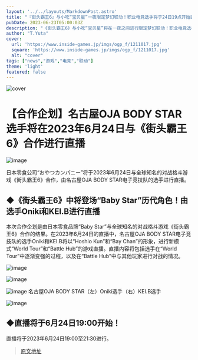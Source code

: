 ```yaml
---
layout: '../../layouts/MarkdownPost.astro'
title: "『街头霸王6』与小吃“宝贝星”一夜限定梦幻联动！职业电竞选手将于24日19点开始直播"
pubDate: 2023-06-23T05:00:03Z
description: "《街头霸王6》与小吃“宝贝星”将在一夜之间进行限定梦幻联动！职业电竞选手将于24日19点开始直播。"
author: "T.Yuta"
cover:
  url: 'https://www.inside-games.jp/imgs/ogp_f/1211017.jpg'
  square: 'https://www.inside-games.jp/imgs/ogp_f/1211017.jpg'
  alt: "cover"
tags: ["news","游戏","电竞","联动"]
theme: 'light'
featured: false
---
```

![cover](https://www.inside-games.jp/imgs/ogp_f/1211017.jpg)

# 【合作企划】名古屋OJA BODY STAR选手将在2023年6月24日与《街头霸王6》合作进行直播

![image](https://www.inside-games.jp/imgs/zoom/1211017.jpg)

日本零食公司“おやつカンパニー”将于2023年6月24日与全球知名的对战格斗游戏《街头霸王6》合作，由名古屋OJA BODY STAR电子竞技队的选手进行直播。

## ◆《街头霸王6》中将登场“Baby Star”历代角色！由选手Oniki和KEI.B进行直播

本次合作企划是由日本零食品牌“Baby Star”与全球知名的对战格斗游戏《街头霸王6》合作的结果。在2023年6月24日的直播中，名古屋OJA BODY STAR电子竞技队的选手Oniki和KEI.B将以“Hoshio Kun”和“Bay Chan”的形象，进行新模式“World Tour”和“Battle Hub”的游戏直播。直播内容将包括选手在“World Tour”中逐渐变强的过程，以及在“Battle Hub”中与其他玩家进行对战的情况。

![image](https://www.inside-games.jp/imgs/zoom/1211021.jpg)

![image](https://www.inside-games.jp/imgs/zoom/1211022.jpg)

![image](https://www.inside-games.jp/imgs/zoom/1211016.jpg)
名古屋OJA BODY STAR（左）Oniki选手（右）KEI.B选手

![image](https://www.inside-games.jp/imgs/zoom/1211018.jpg)

## ◆直播将于6月24日19:00开始！

直播将于2023年6月24日19:00至21:30进行。

>[原文地址](https://www.inside-games.jp/article/2023/06/23/146768.html)  